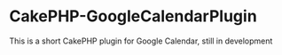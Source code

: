 # CakePHP-GoogleCalendarPlugin
This is a short CakePHP plugin for Google Calendar, still in development
